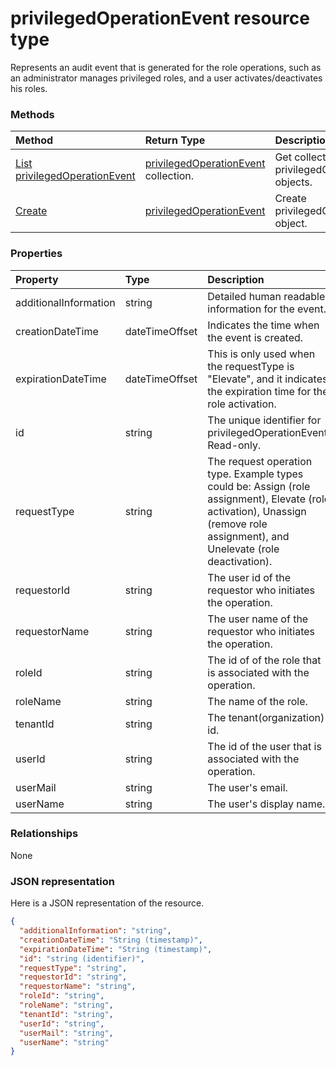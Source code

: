 # privilegedOperationEvent resource type

Represents an audit event that is generated for the role operations, such as an administrator manages privileged roles, and a user activates/deactivates his roles.


### Methods

| Method		   | Return Type	|Description|
|:---------------|:--------|:----------|
|[List privilegedOperationEvent](../api/privilegedoperationevent_list.md) | [privilegedOperationEvent](privilegedoperationevent.md) collection. |Get collection of privilegedOperationEvent objects.|
|[Create](../api/privilegedoperationevent_post_privilegedoperationevents.md) | [privilegedOperationEvent](privilegedoperationevent.md)	|Create privilegedOperationEvent object. |

### Properties
| Property	   | Type	|Description|
|:---------------|:--------|:----------|
|additionalInformation|string|Detailed human readable information for the event.|
|creationDateTime|dateTimeOffset|Indicates the time when the event is created.|
|expirationDateTime|dateTimeOffset|This is only used when the requestType is "Elevate", and it indicates the expiration time for the role activation.|
|id|string|The unique identifier for privilegedOperationEvent. Read-only.|
|requestType|string|The request operation type. Example types could be: Assign (role assignment), Elevate (role activation), Unassign (remove role assignment), and Unelevate (role deactivation).|
|requestorId|string|The user id of the requestor who initiates the operation.|
|requestorName|string|The user name of the requestor who initiates the operation.|
|roleId|string|The id of of the role that is associated with the operation.|
|roleName|string|The name of the role.|
|tenantId|string|The tenant(organization) id.|
|userId|string|The id of the user that is associated with the operation.|
|userMail|string|The user's email.|
|userName|string|The user's display name.|

### Relationships
None


### JSON representation

Here is a JSON representation of the resource.

<!-- {
  "blockType": "resource",
  "optionalProperties": [

  ],
  "@odata.type": "microsoft.graph.privilegedOperationEvent"
}-->

```json
{
  "additionalInformation": "string",
  "creationDateTime": "String (timestamp)",
  "expirationDateTime": "String (timestamp)",
  "id": "string (identifier)",
  "requestType": "string",
  "requestorId": "string",
  "requestorName": "string",
  "roleId": "string",
  "roleName": "string",
  "tenantId": "string",
  "userId": "string",
  "userMail": "string",
  "userName": "string"
}

```

<!-- uuid: 8fcb5dbc-d5aa-4681-8e31-b001d5168d79
2015-10-25 14:57:30 UTC -->
<!-- {
  "type": "#page.annotation",
  "description": "privilegedOperationEvent resource",
  "keywords": "",
  "section": "documentation",
  "tocPath": ""
}-->
